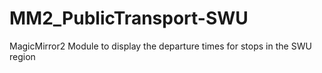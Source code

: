 # MM2_PublicTransport-SWU
MagicMirror2 Module to display the departure times for stops in the SWU region
